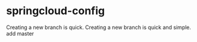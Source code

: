# springcloud-config
Creating a new branch is quick.
Creating a new branch is quick and simple.
add master